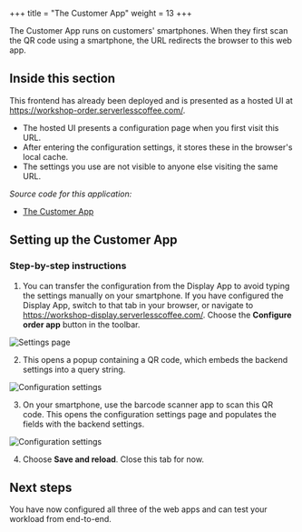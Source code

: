 +++
title = "The Customer App"
weight = 13
+++

The Customer App runs on customers' smartphones. When they first scan the QR code using a smartphone, the URL redirects the browser to this web app.

## Inside this section

This frontend has already been deployed and is presented as a hosted UI at https://workshop-order.serverlesscoffee.com/.

- The hosted UI presents a configuration page when you first visit this URL.
- After entering the configuration settings, it stores these in the browser's local cache.
- The settings you use are not visible to anyone else visiting the same URL.

*Source code for this application:*
* [The Customer App ](https://github.com/aws-samples/serverless-coffee-workshop/tree/main/frontends/vue-order-app)

## Setting up the Customer App

### Step-by-step instructions ###

1. You can transfer the configuration from the Display App to avoid typing the settings manually on your smartphone. If you have configured the Display App, switch to that tab in your browser, or navigate to https://workshop-display.serverlesscoffee.com/. Choose the **Configure order app** button in the toolbar.

![Settings page](/images/se-mod3-backend-OrderNew1.png)

2. This opens a popup containing a QR code, which embeds the backend settings into a query string.

![Configuration settings](/images/se-mod3-frontends-customer2.png)

3. On your smartphone, use the barcode scanner app to scan this QR code. This opens the configuration settings page and populates the fields with the backend settings.

![Configuration settings](/images/se-mod3-frontends-customer3.png)

4. Choose **Save and reload**. Close this tab for now.

## Next steps

You have now configured all three of the web apps and can test your workload from end-to-end.